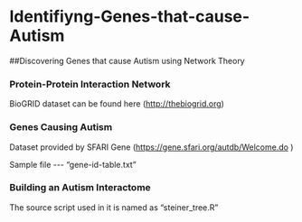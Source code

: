 # Identifiyng-Genes-that-cause-Autism
##Discovering Genes that cause Autism using Network Theory


### Protein-Protein Interaction Network

BioGRID dataset can be found here (http://thebiogrid.org)


### Genes Causing Autism

Dataset provided by SFARI Gene (https://gene.sfari.org/autdb/Welcome.do )

Sample file --- “gene-id-table.txt”

### Building an Autism Interactome

The source script used in it is named as “steiner_tree.R”
